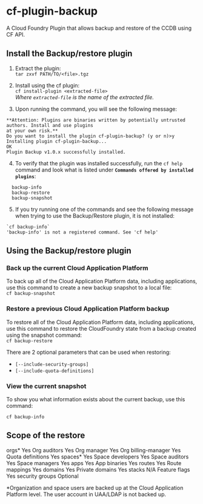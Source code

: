 # cf-plugin-backup
A Cloud Foundry Plugin that allows backup and restore of the CCDB using CF API.

## Install the Backup/restore plugin

1. Extract the plugin:  
`tar zxvf PATH/TO/<file>.tgz `  
  
2. Install using the cf plugin:   
`cf install-plugin <extracted-file> `  
_Where `extracted-file` is the name of the extracted file._   

3. Upon running the command, you will see the following message:   

~~~~
**Attention: Plugins are binaries written by potentially untrusted authors. Install and use plugins
at your own risk.**  
Do you want to install the plugin cf-plugin-backup? (y or n)>y  
Installing plugin cf-plugin-backup...  
OK  
Plugin Backup v1.0.x successfully installed.  
~~~~

4. To verify that the plugin was installed successfully, run the `cf help` command and look what is listed under **`Commands offered by installed plugins`**:

~~~~
  backup-info    
  backup-restore    
  backup-snapshot   
~~~~

5. If you try running one of the commands and see the following message when trying to use the Backup/Restore plugin, it is not installed:
~~~~
`cf backup-info`  
'backup-info' is not a registered command. See 'cf help'  
~~~~

## Using the Backup/restore plugin

### Back up the current Cloud Application Platform  

To back up all of the Cloud Application Platform data, including applications, use this command to create a new backup snapshot to a local file:  
`cf backup-snapshot`  

### Restore a previous Cloud Application Platform backup  

To restore all of the Cloud Application Platform data, including applications, use this command to restore the CloudFoundry state from a backup created using the snapshot command:  
`cf backup-restore`  

There are 2 optional parameters that can be used when restoring:

* `[--include-security-groups]`   
* `[--include-quota-definitions]`  

### View the current snapshot

To show you what information exists about the current backup, use this command:

`cf backup-info`

## Scope of the restore
orgs​*	Yes
Org auditors​	Yes
Org manager​	Yes
Org billing-manager​	Yes
Quota definitions​	Yes
spaces​*	Yes
Space developers​	Yes
Space auditors​	Yes
Space managers​	Yes
apps​	Yes
App binaries​	Yes
routes​	Yes
Route mappings​	Yes
domains​	Yes
Private domains​	Yes
stacks​	N/A
Feature flags​	Yes
security groups​	Optional

*Organization and space users are backed up at the Cloud Application Platform level. The user account in UAA/LDAP is not backed up.
